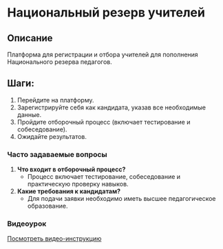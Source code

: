 # Национальный резерв учителей

## Описание

Платформа для регистрации и отбора учителей для пополнения Национального резерва педагогов.

## Шаги:

1. Перейдите на платформу.
2. Зарегистрируйте себя как кандидата, указав все необходимые данные.
3. Пройдите отборочный процесс (включает тестирование и собеседование).
4. Ожидайте результатов.

### Часто задаваемые вопросы

1. **Что входит в отборочный процесс?**
   - Процесс включает тестирование, собеседование и практическую проверку навыков.
2. **Какие требования к кандидатам?**
   - Для подачи заявки необходимо иметь высшее педагогическое образование.

### Видеоурок

[Посмотреть видео-инструкцию](https://youtube.com/ваше_видео)
